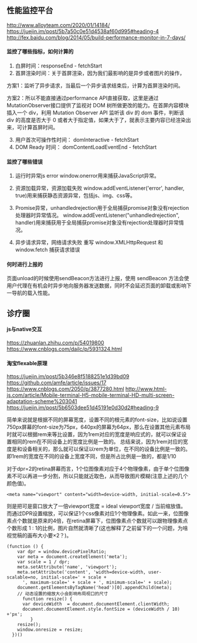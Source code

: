 ## 性能监控平台
http://www.alloyteam.com/2020/01/14184/
https://juejin.im/post/5b7a50c0e51d4538af60d995#heading-4
http://fex.baidu.com/blog/2014/05/build-performance-monitor-in-7-days/

#### 监控了哪些指标，如何计算的

1. 白屏时间：responseEnd - fetchStart
2. 首屏渲染时间：关于首屏渲染，因为我们最影响的是异步或者图片的操作，

方案1：监听了异步请求，当最后一个异步请求结束后，计算为首屏渲染时间。

方案2：所以不能直接通过performance API直接获取，这里是通过MutationObserver接口提供了监视对 DOM 树所做更改的能力。在首屏内容模块插入一个 div，利用 Mutation Observer API 监听该 div 的 dom 事件，判断该 div 的高度是否大于 0 或者大于指定值，如果大于了，就表示主要内容已经渲染出来，可计算首屏时间。

3. 用户首次可操作性时间： domInteractive - fetchStart
4. DOM Ready 时间： domContentLoadEventEnd - fetchStart

#### 监控了哪些错误
1. 运行时异常js error
window.onerror用来捕获JavaScript异常。

3. 资源加载异常，资源加载失败
window.addEventListener('error', handler, true)用来捕获静态资源异常，包括js、img、css等。

4. Promise异常，unhandledrejection用于全局捕获promise对象没有rejection处理器时异常情况。
window.addEventListener("unhandledrejection", handler)用来捕获用于全局捕获promise对象没有rejection处理器时异常情况。

4. 异步请求异常，网络请求失败
重写 window.XMLHttpRequest 和 window.fetch 捕获请求错误

#### 何时进行上报的

页面unload的时候使用sendBeacon方法进行上报，使用 sendBeacon 方法会使用户代理在有机会时异步地向服务器发送数据，同时不会延迟页面的卸载或影响下一导航的载入性能。


## 诊疗圈

#### js与native交互

https://zhuanlan.zhihu.com/p/54019800
https://www.cnblogs.com/dailc/p/5931324.html

#### 淘宝flexable原理

https://juejin.im/post/5b346e8f5188251e1d39bd09
https://github.com/amfe/article/issues/17
https://www.cnblogs.com/2050/p/3877280.html
http://www.html-js.com/article/Mobile-terminal-H5-mobile-terminal-HD-multi-screen-adaptation-scheme%203041
https://juejin.im/post/5b6503dee51d45191e0d30d2#heading-9

简单来说就是根据不同的屏幕宽度，设置不同的根元素的font-size，比如说设置750px屏幕的font-size为75px，640px的屏幕为64px，那么在设置其他元素布局时就可以根据rem来等比设置，因为1rem对应的宽度是响应式的，就可以保证设置相同的rem在不同设备上的宽度比例是一致的。
总结来说，因为1rem对应的宽度是和设备相关的，那么就可以保证以rem为单位，在不同的设备比例是一致的。即1rem的宽度在不同的设备上宽度不同，但是所占比例是一致的，都是1/10

对于dpr=2的retina屏幕而言，1个位图像素对应于4个物理像素，由于单个位图像素不可以再进一步分割，所以只能就近取色，从而导致图片模糊(注意上述的几个颜色值)。
```
<meta name="viewport" content="width=device-width, initial-scale=0.5">
```
则是把可是窗口放大了一倍viewport宽度 = ideal viewport宽度  / 当前缩放值。
而通过DPR设置缩放，可以保证1个css像素对应1个物理像素。如此一来，位图像素点个数就是原来的4倍，在retina屏幕下，位图像素点个数就可以跟物理像素点个数形成 1 : 1的比例，图片自然就清晰了(这也解释了之前留下的一个问题，为啥视觉稿的画布大小要×2？)。

```
(function () {
    var dpr = window.devicePixelRatio;
    var meta = document.createElement('meta');
    var scale = 1 / dpr;
    meta.setAttribute('name', 'viewport');
    meta.setAttribute('content', 'width=device-width, user-scalable=no, initial-scale=' + scale +
      ', maximum-scale=' + scale + ', minimum-scale=' + scale);
    document.getElementsByTagName('head')[0].appendChild(meta);
    // 动态设置的缩放大小会影响布局视口的尺寸
      function resize() {
      var deviceWidth  = document.documentElement.clientWidth;
      document.documentElement.style.fontSize = (deviceWidth / 10) +'px';
         }
    resize();
    window.onresize = resize;
  })()
```